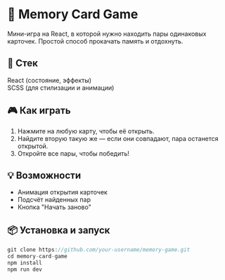 # 🧠 Memory Card Game
Мини-игра на React, в которой нужно находить пары одинаковых карточек. Простой способ прокачать память и отдохнуть.

## 🚀 Стек
React (состояние, эффекты)  
SCSS (для стилизации и анимации)

## 🎮 Как играть
1. Нажмите на любую карту, чтобы её открыть.
2. Найдите вторую такую же — если они совпадают, пара останется открытой.
3. Откройте все пары, чтобы победить!

## 💡 Возможности
- Анимация открытия карточек
- Подсчёт найденных пар
- Кнопка "Начать заново"

## 📦 Установка и запуск

```javascript
git clone https://github.com/your-username/memory-game.git
cd memory-card-game
npm install
npm run dev
```

